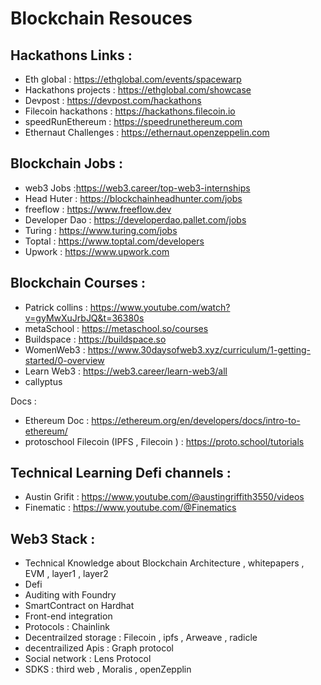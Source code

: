 <!-- @format -->

# Blockchain Resouces

## Hackathons Links :

- Eth global : https://ethglobal.com/events/spacewarp
- Hackathons projects : https://ethglobal.com/showcase
- Devpost : https://devpost.com/hackathons
- Filecoin hackathons : https://hackathons.filecoin.io
- speedRunEthereum : https://speedrunethereum.com
- Ethernaut Challenges : https://ethernaut.openzeppelin.com

## Blockchain Jobs :

- web3 Jobs :https://web3.career/top-web3-internships
- Head Huter : https://blockchainheadhunter.com/jobs
- freeflow : https://www.freeflow.dev
- Developer Dao : https://developerdao.pallet.com/jobs
- Turing : https://www.turing.com/jobs
- Toptal : https://www.toptal.com/developers
- Upwork : https://www.upwork.com

## Blockchain Courses :

- Patrick collins : https://www.youtube.com/watch?v=gyMwXuJrbJQ&t=36380s
- metaSchool : https://metaschool.so/courses
- Buildspace : https://buildspace.so
- WomenWeb3 : https://www.30daysofweb3.xyz/curriculum/1-getting-started/0-overview
- Learn Web3 : https://web3.career/learn-web3/all
- callyptus

Docs :

- Ethereum Doc : https://ethereum.org/en/developers/docs/intro-to-ethereum/
- protoschool Filecoin (IPFS , Filecoin ) : https://proto.school/tutorials

## Technical Learning Defi channels :

- Austin Grifit : https://www.youtube.com/@austingriffith3550/videos
- Finematic : https://www.youtube.com/@Finematics

## Web3 Stack :

- Technical Knowledge about Blockchain Architecture , whitepapers , EVM , layer1 , layer2
- Defi
- Auditing with Foundry
- SmartContract on Hardhat
- Front-end integration
- Protocols : Chainlink
- Decentrailzed storage : Filecoin , ipfs , Arweave , radicle
- decentrailized Apis : Graph protocol
- Social network : Lens Protocol
- SDKS : third web , Moralis , openZepplin
